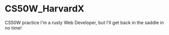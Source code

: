 # CS50W_HarvardX
CS50W practice
I'm a rusty Web Developer, but I'll get back in the saddle in no time!
